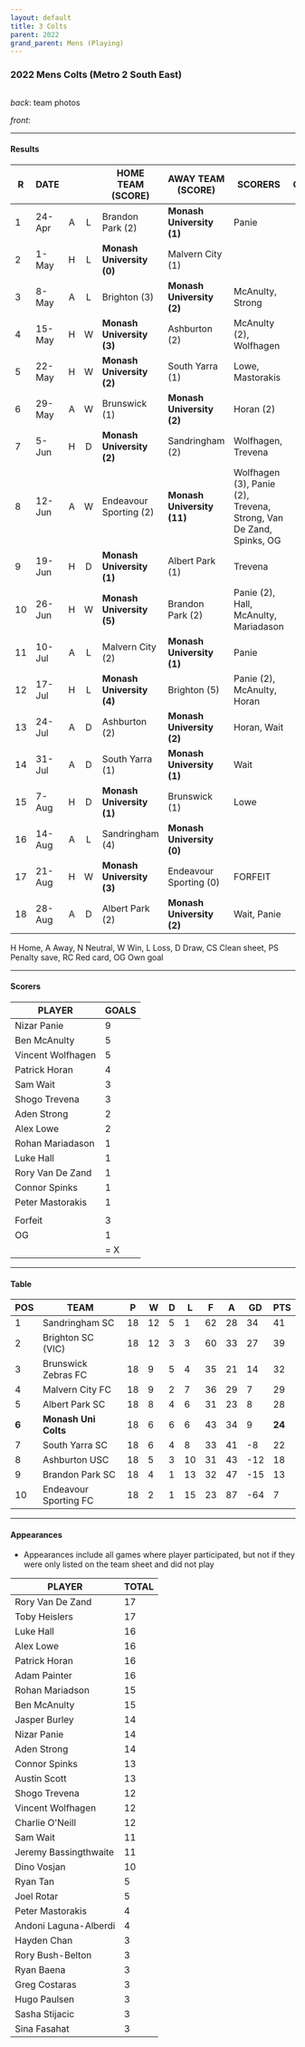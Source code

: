 ```yaml
---
layout: default
title: 3 Colts
parent: 2022
grand_parent: Mens (Playing)
---
```


### 2022 Mens Colts (Metro 2 South East)

![]()

_back_: team photos
 
_front_: 

------------------------

#### Results

| R   | DATE   |     |     | HOME TEAM (SCORE)         | AWAY TEAM (SCORE)          | SCORERS                                                            | OTHER |
|-----|--------|:---:|:---:|---------------------------|----------------------------|--------------------------------------------------------------------|-------|
| 1   | 24-Apr |  A  |  L  | Brandon Park (2)          | **Monash University (1)**  | Panie                                                              |       |
| 2   | 1-May  |  H  |  L  | **Monash University (0)** | Malvern City (1)           |                                                                    |       |
| 3   | 8-May  |  A  |  L  | Brighton (3)              | **Monash University (2)**  | McAnulty, Strong                                                   |       |
| 4   | 15-May |  H  |  W  | **Monash University (3)** | Ashburton (2)              | McAnulty (2), Wolfhagen                                            |       |
| 5   | 22-May |  H  |  W  | **Monash University (2)** | South Yarra (1)            | Lowe, Mastorakis                                                   |       |
| 6   | 29-May |  A  |  W  | Brunswick (1)             | **Monash University (2)**  | Horan (2)                                                          |       |
| 7   | 5-Jun  |  H  |  D  | **Monash University (2)** | Sandringham (2)            | Wolfhagen, Trevena                                                 |       |
| 8   | 12-Jun |  A  |  W  | Endeavour Sporting (2)    | **Monash University (11)** | Wolfhagen (3), Panie (2), Trevena, Strong, Van De Zand, Spinks, OG |       |
| 9   | 19-Jun |  H  |  D  | **Monash University (1)** | Albert Park (1)            | Trevena                                                            |       |
| 10  | 26-Jun |  H  |  W  | **Monash University (5)** | Brandon Park (2)           | Panie (2), Hall, McAnulty, Mariadason                              |       |
| 11  | 10-Jul |  A  |  L  | Malvern City (2)          | **Monash University (1)**  | Panie                                                              |       |
| 12  | 17-Jul |  H  |  L  | **Monash University (4)** | Brighton  (5)              | Panie (2), McAnulty, Horan                                         |       |
| 13  | 24-Jul |  A  |  D  | Ashburton  (2)            | **Monash University (2)**  | Horan, Wait                                                        |       |
| 14  | 31-Jul |  A  |  D  | South Yarra (1)           | **Monash University (1)**  | Wait                                                               |       |
| 15  | 7-Aug  |  H  |  D  | **Monash University (1)** | Brunswick (1)              | Lowe                                                               |       |
| 16  | 14-Aug |  A  |  L  | Sandringham (4)           | **Monash University (0)**  |                                                                    |       |
| 17  | 21-Aug |  H  |  W  | **Monash University (3)** | Endeavour Sporting (0)     | FORFEIT                                                            |       |
| 18  | 28-Aug |  A  |  D  | Albert Park  (2)          | **Monash University (2)**  | Wait, Panie                                                        |       |

H Home, A Away, N Neutral, W Win, L Loss, D Draw, CS Clean sheet, PS Penalty save, RC Red card, OG Own goal 

------------------------

#### Scorers

| PLAYER             | GOALS |
|--------------------|-------|
| Nizar   Panie      | 9     |
| Ben     McAnulty   | 5     |
| Vincent Wolfhagen  | 5     |
| Patrick Horan      | 4     |
| Sam Wait           | 3     |
| Shogo Trevena      | 3     |
| Aden Strong        | 2     |
| Alex    Lowe       | 2     |
| Rohan Mariadason   | 1     |
| Luke Hall          | 1     |
| Rory   Van De Zand | 1     |
| Connor  Spinks     | 1     |
| Peter Mastorakis   | 1     |
|                    |       |
| Forfeit            | 3     |
| OG                 | 1     |
|                    | = X   |

------------------------

#### Table

| POS   | TEAM                  | P   | W   | D   | L   | F   | A   | GD  | PTS    |
|-------|-----------------------|-----|-----|-----|-----|-----|-----|-----|--------|
| 1     | Sandringham SC        | 18  | 12  | 5   | 1   | 62  | 28  | 34  | 41     |
| 2     | Brighton SC (VIC)     | 18  | 12  | 3   | 3   | 60  | 33  | 27  | 39     |
| 3     | Brunswick Zebras FC   | 18  | 9   | 5   | 4   | 35  | 21  | 14  | 32     |
| 4     | Malvern City FC       | 18  | 9   | 2   | 7   | 36  | 29  | 7   | 29     |
| 5     | Albert Park SC        | 18  | 8   | 4   | 6   | 31  | 23  | 8   | 28     |
| **6** | **Monash Uni Colts**  | 18  | 6   | 6   | 6   | 43  | 34  | 9   | **24** |
| 7     | South Yarra SC        | 18  | 6   | 4   | 8   | 33  | 41  | -8  | 22     |
| 8     | Ashburton USC         | 18  | 5   | 3   | 10  | 31  | 43  | -12 | 18     |
| 9     | Brandon Park SC       | 18  | 4   | 1   | 13  | 32  | 47  | -15 | 13     |
| 10    | Endeavour Sporting FC | 18  | 2   | 1   | 15  | 23  | 87  | -64 | 7      |

------------------------

#### Appearances

* Appearances include all games where player participated,
   but not if they were only listed on the team sheet and did not play

| PLAYER                 | TOTAL |
|------------------------|-------|
| Rory   Van De Zand     | 17    |
| Toby    Heislers       | 17    |
| Luke    Hall           | 16    |
| Alex    Lowe           | 16    |
| Patrick Horan          | 16    |
| Adam    Painter        | 16    |
| Rohan   Mariadson      | 15    |
| Ben     McAnulty       | 15    |
| Jasper  Burley         | 14    |
| Nizar   Panie          | 14    |
| Aden    Strong         | 14    |
| Connor  Spinks         | 13    |
| Austin  Scott          | 13    |
| Shogo   Trevena        | 12    |
| Vincent Wolfhagen      | 12    |
| Charlie O'Neill        | 12    |
| Sam     Wait           | 11    |
| Jeremy  Bassingthwaite | 11    |
| Dino    Vosjan         | 10    |
| Ryan    Tan            | 5     |
| Joel    Rotar          | 5     |
| Peter   Mastorakis     | 4     |
| Andoni  Laguna-Alberdi | 4     |
| Hayden  Chan           | 3     |
| Rory    Bush-Belton    | 3     |
| Ryan    Baena          | 3     |
| Greg    Costaras       | 3     |
| Hugo    Paulsen        | 3     |
| Sasha   Stijacic       | 3     |
| Sina    Fasahat        | 3     |

